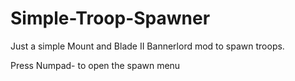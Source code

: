 # Simple-Troop-Spawner
 
Just a simple Mount and Blade II Bannerlord mod to spawn troops. 

Press Numpad- to open the spawn menu
